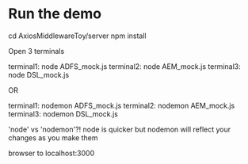 # Run the demo

cd AxiosMiddlewareToy/server
npm install

Open 3 terminals

terminal1: node ADFS_mock.js
terminal2: node AEM_mock.js
terminal3: node DSL_mock.js

OR

terminal1: nodemon ADFS_mock.js
terminal2: nodemon AEM_mock.js
terminal3: nodemon DSL_mock.js

'node' vs 'nodemon'?! node is quicker but nodemon will reflect your changes as you make them

browser to localhost:3000
